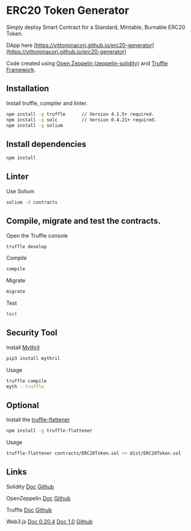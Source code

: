 # ERC20 Token Generator


Simply deploy Smart Contract for a Standard, Mintable, Burnable ERC20 Token.


DApp here [https://vittominacori.github.io/erc20-generator](https://vittominacori.github.io/erc20-generator)


Code created using [Open Zeppelin (zeppelin-solidity)](https://github.com/OpenZeppelin/zeppelin-solidity) and [Truffle Framework](https://github.com/trufflesuite/truffle).

 
 
## Installation


Install truffle, compiler and linter.

```bash
npm install -g truffle      // Version 4.1.5+ required.
npm install -g solc         // Version 0.4.21+ required.
npm install -g solium
```



## Install dependencies


```bash
npm install
```



## Linter


Use Solium

```bash
solium -d contracts
```



## Compile, migrate and test the contracts.
 

Open the Truffle console

```bash
truffle develop
```

Compile 

```bash
compile 
```

Migrate

```bash
migrate
```

Test

```bash
test
```



## Security Tool


Install [Mythril](https://github.com/ConsenSys/mythril)

```bash
pip3 install mythril
```


Usage 

```bash
truffle compile
myth --truffle
```



## Optional


Install the [truffle-flattener](https://github.com/alcuadrado/truffle-flattener)

```bash
npm install -g truffle-flattener
```
 
 
Usage 

```bash
truffle-flattener contracts/ERC20Token.sol >> dist/ERC20Token.sol
```
 
 
 
## Links

Solidity [Doc](https://solidity.readthedocs.io) [Github](https://solidity.readthedocs.io)

OpenZeppelin [Doc](http://zeppelin-solidity.readthedocs.io) [Github](https://github.com/OpenZeppelin)

Truffle [Doc](http://truffleframework.com/docs) [Github](https://github.com/trufflesuite/truffle)

Web3.js [Doc 0.20.4](https://github.com/ethereum/wiki/wiki/JavaScript-API) [Doc 1.0](http://web3js.readthedocs.io/en/1.0) [Github](https://github.com/ethereum/web3.js)
 